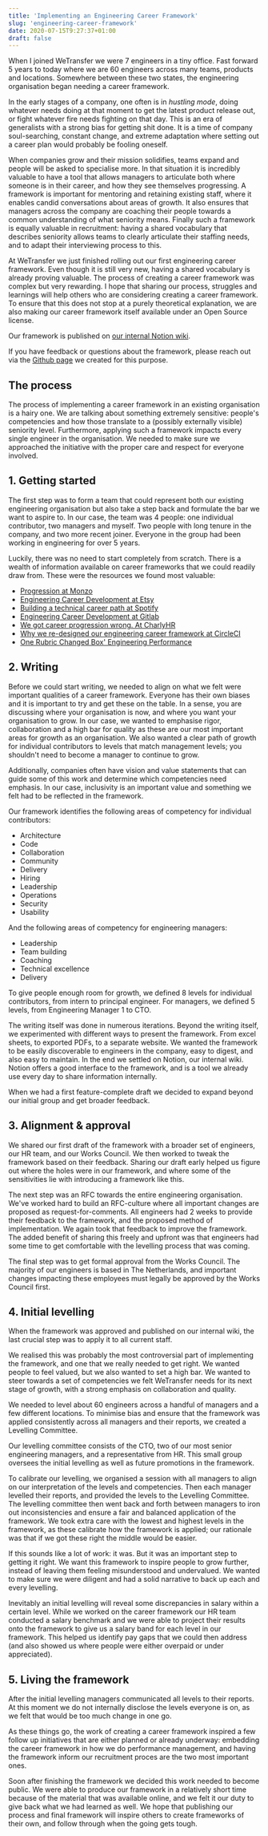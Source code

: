 ```yaml
---
title: 'Implementing an Engineering Career Framework'
slug: 'engineering-career-framework'
date: 2020-07-15T9:27:37+01:00
draft: false
---
```


When I joined WeTransfer we were 7 engineers in a tiny office. Fast forward 5 years to today where we are 60 engineers across many teams, products and locations. Somewhere between these two states, the engineering organisation began needing a career framework. 

In the early stages of a company, one often is in *hustling mode*, doing whatever needs doing at that moment to get the latest product release out, or fight whatever fire needs fighting on that day. This is an era of generalists with a strong bias for getting shit done. It is a time of company soul-searching, constant change, and extreme adaptation where setting out a career plan would probably be fooling oneself. 

When companies grow and their mission solidifies, teams expand and people will be asked to specialise more. In that situation it is incredibly valuable to have a tool that allows managers to articulate both where someone is in their career, and how they see themselves progressing. A framework is important for mentoring and retaining existing staff, where it enables candid conversations about areas of growth. It also ensures that managers across the company are coaching their people towards a common understanding of what seniority means. Finally such a framework is equally valuable in recruitment: having a shared vocabulary that describes seniority allows teams to clearly articulate their staffing needs, and to adapt their interviewing process to this.

At WeTransfer we just finished rolling out our first engineering career framework. Even though it is still very new, having a shared vocabulary is already proving valuable. The process of creating a career framework was complex but very rewarding. I hope that sharing our process, struggles and learnings will help others who are considering creating a career framework. To ensure that this does not stop at a purely theoretical explanation, we are also making our career framework itself available under an Open Source license.

Our framework is published on [our internal Notion wiki](https://www.notion.so/wetransfer/Product-Engineering-Career-Framework-b843ab7c7b574960adc7583d56fd0dad).

If you have feedback or questions about the framework, please reach out via the [Github page](https://github.com/WeTransfer/product-engineering-career-framework) we created for this purpose. 

## The process

The process of implementing a career framework in an existing organisation is a hairy one. We are talking about something extremely sensitive: people's competencies and how those translate to a (possibly externally visible) seniority level. Furthermore, applying such a framework impacts every single engineer in the organisation. We needed to make sure we approached the initiative with the proper care and respect for everyone involved.

## 1. Getting started

The first step was to form a team that could represent both our existing engineering organisation but also take a step back and formulate the bar we want to aspire to. In our case, the team was 4 people: one individual contributor, two managers and myself. Two people with long tenure in the company, and two more recent joiner. Everyone in the group had been working in engineering for over 5 years. 

Luckily, there was no need to start completely from scratch. There is a wealth of information available on career frameworks that we could readily draw from. These were the resources we found most valuable:

- [Progression at Monzo](https://progression.monzo.com)
- [Engineering Career Development at Etsy](https://codeascraft.com/2019/10/02/engineering-career-development-at-etsy/)
- [Building a technical career path at Spotify](https://labs.spotify.com/2016/02/08/technical-career-path/)
- [Engineering Career Development at Gitlab](https://about.gitlab.com/handbook/engineering/career-development/)
- [We got career progression wrong. At CharlyHR](https://www.charliehr.com/blog/career-progression-framework-why-2/)
- [Why we re-designed our engineering career framework at CircleCI](https://circleci.com/blog/why-we-re-designed-our-engineering-career-paths-at-circleci/)
- [One Rubric Changed Box' Engineering Performance](https://firstround.com/review/one-rubric-changed-boxs-engineering-performance-heres-how/)

## 2. Writing

Before we could start writing, we needed to align on what we felt were important qualities of a career framework. Everyone has their own biases and it is important to try and get these on the table. In a sense, you are discussing where your organisation is now, and where you want your organisation to grow. In our case, we wanted to emphasise rigor, collaboration and a high bar for quality as these are our most important areas for growth as an organisation. We also wanted a clear path of growth for individual contributors to levels that match management levels; you shouldn't need to become a manager to continue to grow.

Additionally, companies often have vision and value statements that can guide some of this work and determine which competencies need emphasis. In our case, inclusivity is an important value and something we felt had to be reflected in the framework.

Our framework identifies the following areas of competency for individual contributors:

- Architecture
- Code
- Collaboration
- Community
- Delivery
- Hiring
- Leadership
- Operations
- Security
- Usability

And the following areas of competency for engineering managers:

- Leadership
- Team building
- Coaching
- Technical excellence
- Delivery

To give people enough room for growth, we defined 8 levels for individual contributors, from intern to principal engineer. For managers, we defined 5 levels, from Engineering Manager 1 to CTO.

The writing itself was done in numerous iterations. Beyond the writing itself, we experimented with different ways to present the framework. From excel sheets, to exported PDFs, to a separate website. We wanted the framework to be easily discoverable to engineers in the company, easy to digest, and also easy to maintain. In the end we settled on Notion, our internal wiki. Notion offers a good interface to the framework, and is a tool we already use every day to share information internally.

When we had a first feature-complete draft we decided to expand beyond our initial group and get broader feedback. 

## 3. Alignment & approval

We shared our first draft of the framework with a broader set of engineers, our HR team, and our Works Council. We then worked to tweak the framework based on their feedback. Sharing our draft early helped us figure out where the holes were in our framework, and where some of the sensitivities lie with introducing a framework like this.

The next step was an RFC towards the entire engineering organisation. We've worked hard to build an RFC-culture where all important changes are proposed as request-for-comments. All engineers had 2 weeks to provide their feedback to the framework, and the proposed method of implementation. We again took that feedback to improve the framework. The added benefit of sharing this freely and upfront was that engineers had some time to get comfortable with the levelling process that was coming.

The final step was to get formal approval from the Works Council. The majority of our engineers is based in The Netherlands, and important changes impacting these employees must legally be approved by the Works Council first. 

## 4. Initial levelling

When the framework was approved and published on our internal wiki, the last crucial step was to apply it to all current staff.

We realised this was probably the most controversial part of implementing the framework, and one that we really needed to get right. We wanted people to feel valued, but we also wanted to set a high bar. We wanted to steer towards a set of competencies we felt WeTransfer needs for its next stage of growth, with a strong emphasis on collaboration and quality.

We needed to level about 60 engineers across a handful of managers and a few different locations. To minimise bias and ensure that the framework was applied consistently across all managers and their reports, we created a Levelling Committee. 

Our levelling committee consists of the CTO, two of our most senior engineering managers, and a representative from HR. This small group oversees the initial levelling as well as future promotions in the framework. 

To calibrate our levelling, we organised a session with all managers to align on our interpretation of the levels and competencies. Then each manager levelled their reports, and provided the levels to the Levelling Committee. The levelling committee then went back and forth between managers to iron out inconsistencies and ensure a fair and balanced application of the framework. We took extra care with the lowest and highest levels in the framework, as these calibrate how the framework is applied; our rationale was that if we got these right the middle would be easier. 

If this sounds like a lot of work: it was. But it was an important step to getting it right. We want this framework to inspire people to grow further, instead of leaving them feeling misunderstood and undervalued. We wanted to make sure we were diligent and had a solid narrative to back up each and every levelling.

Inevitably an initial levelling will reveal some discrepancies in salary within a certain level. While we worked on the career framework our HR team conducted a salary benchmark and we were able to project their results onto the framework to give us a salary band for each level in our framework. This helped us identify pay gaps that we could then address (and also showed us where people were either overpaid or under appreciated).

## 5. Living the framework

After the initial levelling managers communicated all levels to their reports. At this moment we do not internally disclose the levels everyone is on, as we felt that would be too much change in one go. 

As these things go, the work of creating a career framework  inspired a few follow up initiatives that are either planned or already underway: embedding the career framework in how we do performance management, and having the framework inform our recruitment proces are the two most important ones.

Soon after finishing the framework we decided this work needed to become public. We were able to produce our framework in a relatively short time because of the material that was available online, and we felt it our duty to give back what we had learned as well. We hope that publishing our process and final framework will inspire others to create frameworks of their own, and follow through when the going gets tough.

